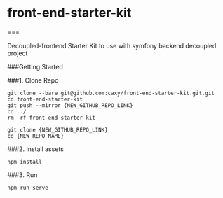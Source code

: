 # front-end-starter-kit
===

Decoupled-frontend Starter Kit to use with symfony backend decoupled project

###Getting Started

###1. Clone Repo
```
git clone --bare git@github.com:caxy/front-end-starter-kit.git.git
cd front-end-starter-kit
git push --mirror {NEW_GITHUB_REPO_LINK}
cd ../
rm -rf front-end-starter-kit

git clone {NEW_GITHUB_REPO_LINK}
cd {NEW_REPO_NAME}

```

###2. Install assets
```
npm install
```

###3. Run
```
npm run serve
```